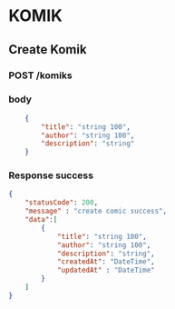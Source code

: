 # KOMIK

## Create Komik

### POST /komiks

### body

```json
    {
        "title": "string 100",
        "author": "string 100",
        "description": "string"
    }
```

### Response success

```json
{
    "statusCode": 200,
    "message" : "create comic success",
    "data":[
        {
            "title": "string 100",
            "author": "string 100",
            "description": "string",
            "createdAt": "DateTime",
            "updatedAt" : "DateTime"
        }
    ]
}
```
